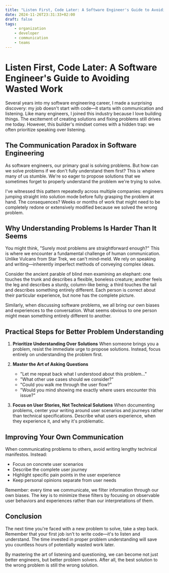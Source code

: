 ```yaml
---
title: "Listen First, Code Later: A Software Engineer's Guide to Avoiding Wasted Work"
date: 2024-11-26T23:31:33+02:00
draft: false
tags:
    - organization
    - developer
    - communication
    - teams
---
```


# Listen First, Code Later: A Software Engineer's Guide to Avoiding Wasted Work

Several years into my software engineering career, I made a surprising discovery: my job doesn't start with code—it starts with communication and listening. Like many engineers, I joined this industry because I love building things. The excitement of creating solutions and fixing problems still drives me today. However, this builder's mindset comes with a hidden trap: we often prioritize speaking over listening.

## The Communication Paradox in Software Engineering

As software engineers, our primary goal is solving problems. But how can we solve problems if we don't fully understand them first? This is where many of us stumble. We're so eager to propose solutions that we sometimes forget to properly understand the problem we're trying to solve.

I've witnessed this pattern repeatedly across multiple companies: engineers jumping straight into solution mode before fully grasping the problem at hand. The consequences? Weeks or months of work that might need to be completely redone or extensively modified because we solved the wrong problem.

## Why Understanding Problems Is Harder Than It Seems

You might think, "Surely most problems are straightforward enough?" This is where we encounter a fundamental challenge of human communication. Unlike Vulcans from Star Trek, we can't mind-meld. We rely on speaking and writing—inherently imperfect methods of conveying complex ideas.

Consider the ancient parable of blind men examining an elephant: one touches the trunk and describes a flexible, boneless creature; another feels the leg and describes a sturdy, column-like being; a third touches the tail and describes something entirely different. Each person is correct about their particular experience, but none has the complete picture.

Similarly, when discussing software problems, we all bring our own biases and experiences to the conversation. What seems obvious to one person might mean something entirely different to another.

## Practical Steps for Better Problem Understanding

1. **Prioritize Understanding Over Solutions**
   When someone brings you a problem, resist the immediate urge to propose solutions. Instead, focus entirely on understanding the problem first.

2. **Master the Art of Asking Questions**
   - "Let me repeat back what I understood about this problem..."
   - "What other use cases should we consider?"
   - "Could you walk me through the user flow?"
   - "Would you mind showing me exactly where users encounter this issue?"

3. **Focus on User Stories, Not Technical Solutions**
   When documenting problems, center your writing around user scenarios and journeys rather than technical specifications. Describe what users experience, when they experience it, and why it's problematic.

## Improving Your Own Communication

When communicating problems to others, avoid writing lengthy technical manifestos. Instead:
- Focus on concrete user scenarios
- Describe the complete user journey
- Highlight specific pain points in the user experience
- Keep personal opinions separate from user needs

Remember: every time we communicate, we filter information through our own biases. The key is to minimize these filters by focusing on observable user behaviors and experiences rather than our interpretations of them.

## Conclusion

The next time you're faced with a new problem to solve, take a step back. Remember that your first job isn't to write code—it's to listen and understand. The time invested in proper problem understanding will save you countless hours of potentially wasted work later.

By mastering the art of listening and questioning, we can become not just better engineers, but better problem solvers. After all, the best solution to the wrong problem is still the wrong solution.

